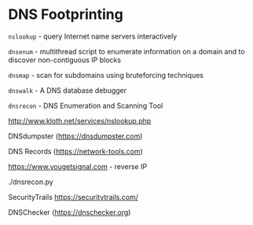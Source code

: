 # DNS Footprinting

`nslookup` - query Internet name servers interactively

`dnsenum` - multithread script to enumerate information on a domain and to discover non-contiguous IP blocks

`dnsmap` - scan for subdomains using bruteforcing techniques

`dnswalk` - A DNS database debugger

`dnsrecon` - DNS Enumeration and Scanning Tool

http://www.kloth.net/services/nslookup.php

DNSdumpster (https://dnsdumpster.com)

DNS Records (https://network-tools.com)

https://www.yougetsignal.com   - reverse IP

./dnsrecon.py 

SecurityTrails https://securitytrails.com/

DNSChecker (https://dnschecker.org)

